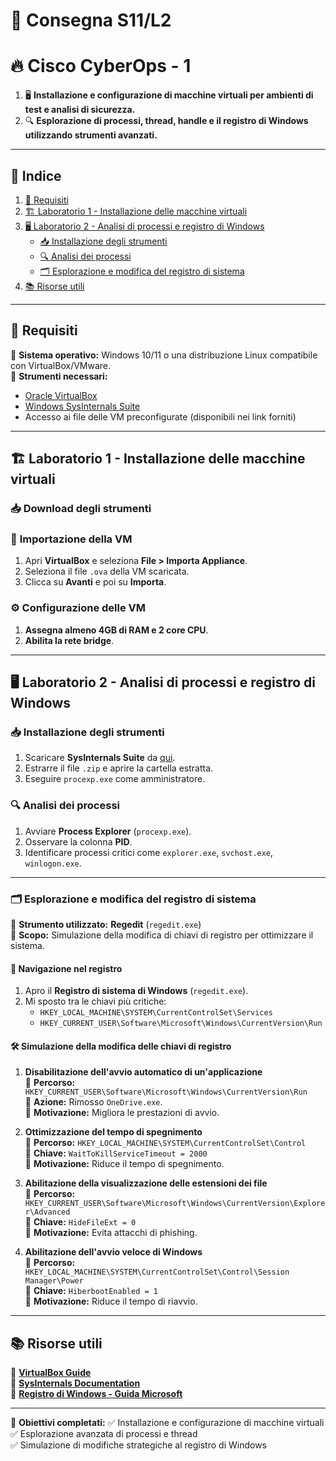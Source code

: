# 📝 Consegna S11/L2

# 🔥 Cisco CyberOps - 1

1. 🖥 **Installazione e configurazione di macchine virtuali per ambienti di test e analisi di sicurezza.**
2. 🔍 **Esplorazione di processi, thread, handle e il registro di Windows utilizzando strumenti avanzati.**

---

## 📌 **Indice**
1. [🔧 Requisiti](#-requisiti)
2. [🏗 Laboratorio 1 - Installazione delle macchine virtuali](#-laboratorio-1---installazione-delle-macchine-virtuali)
3. [🖥 Laboratorio 2 - Analisi di processi e registro di Windows](#-laboratorio-2---analisi-di-processi-e-registro-di-windows)
   - [📥 Installazione degli strumenti](#-installazione-degli-strumenti)
   - [🔍 Analisi dei processi](#-analisi-dei-processi)
   - [🗂 Esplorazione e modifica del registro di sistema](#-esplorazione-e-modifica-del-registro-di-sistema)
4. [📚 Risorse utili](#-risorse-utili)

---

## 🔧 **Requisiti**
🔹 **Sistema operativo:** Windows 10/11 o una distribuzione Linux compatibile con VirtualBox/VMware.  
🔹 **Strumenti necessari:**

   - [Oracle VirtualBox](https://www.virtualbox.org/)
   - [Windows SysInternals Suite](https://docs.microsoft.com/en-us/sysinternals/downloads/)
   - Accesso ai file delle VM preconfigurate (disponibili nei link forniti)

---

## 🏗 **Laboratorio 1 - Installazione delle macchine virtuali**
### 📥 **Download degli strumenti**
### 🔄 **Importazione della VM**
1. Apri **VirtualBox** e seleziona **File > Importa Appliance**.
2. Seleziona il file `.ova` della VM scaricata.
3. Clicca su **Avanti** e poi su **Importa**.

### ⚙️ **Configurazione delle VM**
1. **Assegna almeno 4GB di RAM e 2 core CPU**.
2. **Abilita la rete bridge**.

---

## 🖥 **Laboratorio 2 - Analisi di processi e registro di Windows**
### 📥 **Installazione degli strumenti**
1. Scaricare **SysInternals Suite** da [qui](https://docs.microsoft.com/en-us/sysinternals/downloads/).
2. Estrarre il file `.zip` e aprire la cartella estratta.
3. Eseguire `procexp.exe` come amministratore.

### 🔍 **Analisi dei processi**
1. Avviare **Process Explorer** (`procexp.exe`).
2. Osservare la colonna **PID**.
3. Identificare processi critici come `explorer.exe`, `svchost.exe`, `winlogon.exe`.

---

### 🗂 **Esplorazione e modifica del registro di sistema**
🔹 **Strumento utilizzato:** **Regedit** (`regedit.exe`)  
🔹 **Scopo:** Simulazione della modifica di chiavi di registro per ottimizzare il sistema.

#### 🔎 **Navigazione nel registro**
1. Apro il **Registro di sistema di Windows** (`regedit.exe`).
2. Mi sposto tra le chiavi più critiche:
   - `HKEY_LOCAL_MACHINE\SYSTEM\CurrentControlSet\Services`
   - `HKEY_CURRENT_USER\Software\Microsoft\Windows\CurrentVersion\Run`

#### 🛠 **Simulazione della modifica delle chiavi di registro**
1. **Disabilitazione dell'avvio automatico di un'applicazione**  
   🔹 **Percorso:** `HKEY_CURRENT_USER\Software\Microsoft\Windows\CurrentVersion\Run`  
   🔹 **Azione:** Rimosso `OneDrive.exe`.  
   🎯 **Motivazione:** Migliora le prestazioni di avvio.

2. **Ottimizzazione del tempo di spegnimento**  
   🔹 **Percorso:** `HKEY_LOCAL_MACHINE\SYSTEM\CurrentControlSet\Control`  
   🔹 **Chiave:** `WaitToKillServiceTimeout = 2000`  
   🎯 **Motivazione:** Riduce il tempo di spegnimento.

3. **Abilitazione della visualizzazione delle estensioni dei file**  
   🔹 **Percorso:** `HKEY_CURRENT_USER\Software\Microsoft\Windows\CurrentVersion\Explorer\Advanced`  
   🔹 **Chiave:** `HideFileExt = 0`  
   🎯 **Motivazione:** Evita attacchi di phishing.

4. **Abilitazione dell'avvio veloce di Windows**  
   🔹 **Percorso:** `HKEY_LOCAL_MACHINE\SYSTEM\CurrentControlSet\Control\Session Manager\Power`  
   🔹 **Chiave:** `HiberbootEnabled = 1`  
   🎯 **Motivazione:** Riduce il tempo di riavvio.

---

## 📚 **Risorse utili**
🔗  [**VirtualBox Guide**](https://www.virtualbox.org/manual/)  
🔗  [**SysInternals Documentation**](https://docs.microsoft.com/en-us/sysinternals/)  
🔗  [**Registro di Windows - Guida Microsoft**](https://docs.microsoft.com/en-us/windows/)  

---

🎯 **Obiettivi completati:**
✅ Installazione e configurazione di macchine virtuali  
✅ Esplorazione avanzata di processi e thread  
✅ Simulazione di modifiche strategiche al registro di Windows  
